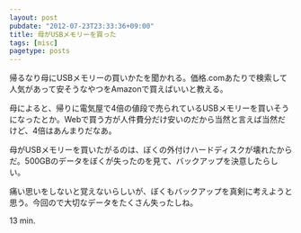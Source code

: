 ```yaml
---
layout: post
pubdate: "2012-07-23T23:33:36+09:00"
title: 母がUSBメモリーを買った
tags: [misc]
pagetype: posts
---
```

帰るなり母にUSBメモリーの買いかたを聞かれる。価格.comあたりで検索して人気があって安そうなやつをAmazonで買えばいいと教える。

母によると、帰りに電気屋で4倍の値段で売られているUSBメモリーを買いそうになったとか。Webで買う方が人件費分だけ安いのだから当然と言えば当然だけど、4倍はあんまりだなあ。

母がUSBメモリーを買いたがるのは、ぼくの外付けハードディスクが壊れたからだ。500GBのデータをぼくが失ったのを見て、バックアップを決意したらしい。

痛い思いをしないと覚えないらしいが、ぼくもバックアップを真剣に考えようと思う。今回ので大切なデータをたくさん失ったしね。

13 min.
